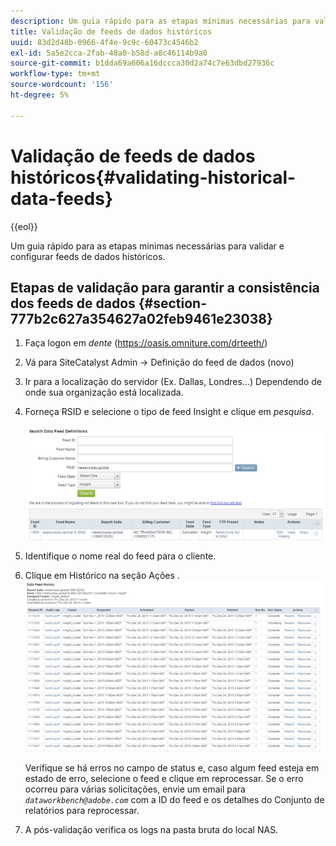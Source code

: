 ```yaml
---
description: Um guia rápido para as etapas mínimas necessárias para validar e configurar feeds de dados históricos.
title: Validação de feeds de dados históricos
uuid: 83d2d48b-0966-4f4e-9c9c-60473c4546b2
exl-id: 5a5e2cca-2fab-48a0-b58d-a8c46114b9a0
source-git-commit: b1dda69a606a16dccca30d2a74c7e63dbd27936c
workflow-type: tm+mt
source-wordcount: '156'
ht-degree: 5%

---
```


# Validação de feeds de dados históricos{#validating-historical-data-feeds}

{{eol}}

Um guia rápido para as etapas mínimas necessárias para validar e configurar feeds de dados históricos.

## Etapas de validação para garantir a consistência dos feeds de dados {#section-777b2c627a354627a02feb9461e23038}

1. Faça logon em *dente* (https://oasis.omniture.com/drteeth/)
1. Vá para SiteCatalyst Admin -> Definição do feed de dados (novo)
1. Ir para a localização do servidor (Ex. Dallas, Londres...) Dependendo de onde sua organização está localizada.
1. Forneça RSID e selecione o tipo de feed Insight e clique em *pesquisa*.

   ![](assets/dwb_impl_historical.png)

1. Identifique o nome real do feed para o cliente.
1. Clique em Histórico na seção Ações . ![](assets/dwb_impl_historical1.png)

   Verifique se há erros no campo de status e, caso algum feed esteja em estado de erro, selecione o feed e clique em reprocessar. Se o erro ocorreu para várias solicitações, envie um email para *`dataworkbench@adobe.com`* com a ID do feed e os detalhes do Conjunto de relatórios para reprocessar.

1. A pós-validação verifica os logs na pasta bruta do local NAS.
